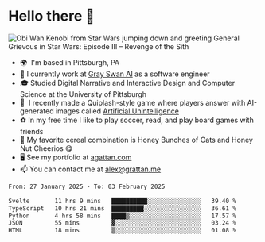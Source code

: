 <!--
**GameDog9988/GameDog9988** is a ✨ _special_ ✨ repository because its `README.md` (this file) appears on your GitHub profile.

Here are some ideas to get you started:

- 🔭 I’m currently working on ...
- 🌱 I’m currently learning ...
- 👯 I’m looking to collaborate on ...
- 🤔 I’m looking for help with ...
- 💬 Ask me about ...
- 📫 How to reach me: ...
- 😄 Pronouns: ...
- ⚡ Fun fact: ...
-->



Hello there 👋
==================================

![Obi Wan Kenobi from Star Wars jumping down and greeting General Grievous in Star Wars: Episode III – Revenge of the Sith](https://github.com/agrattan0820/agrattan0820/assets/51346343/689e56eb-29be-46a5-a079-28ea727b5f7e)


- 🌍  I'm based in Pittsburgh, PA
- 🦢  I currently work at [Gray Swan AI](https://www.grayswan.ai) as a software engineer
- 🎓  Studied Digital Narrative and Interactive Design and Computer Science at the University of Pittsburgh
- 👾  I recently made a Quiplash-style game where players answer with AI-generated images called [Artificial Unintelligence](https://github.com/agrattan0820/artificial-unintelligence)
- ⚽  In my free time I like to play soccer, read, and play board games with friends
- 🥣  My favorite cereal combination is Honey Bunches of Oats and Honey Nut Cheerios 😋
- 🖥️  See my portfolio at [agattan.com](http://agrattan.com/)
- 📫  You can contact me at [alex@grattan.me](mailto:alex@grattan.me)

<!--START_SECTION:waka-->

```txt
From: 27 January 2025 - To: 03 February 2025

Svelte       11 hrs 9 mins   ██████████░░░░░░░░░░░░░░░   39.40 %
TypeScript   10 hrs 21 mins  █████████░░░░░░░░░░░░░░░░   36.61 %
Python       4 hrs 58 mins   ████▒░░░░░░░░░░░░░░░░░░░░   17.57 %
JSON         55 mins         ▓░░░░░░░░░░░░░░░░░░░░░░░░   03.24 %
HTML         18 mins         ▒░░░░░░░░░░░░░░░░░░░░░░░░   01.08 %
```

<!--END_SECTION:waka-->
